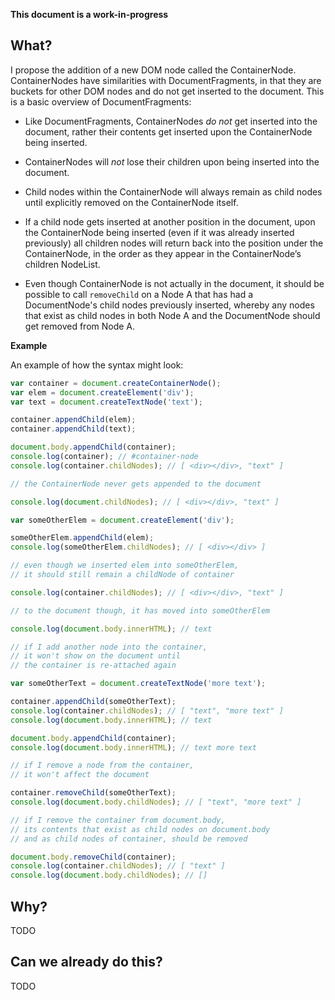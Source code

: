 **This document is a work-in-progress**

## What?

I propose the addition of a new DOM node called the ContainerNode. ContainerNodes have similarities with DocumentFragments, in that they are buckets for other DOM nodes and do not get inserted to the document. This is a basic overview of DocumentFragments:

- Like DocumentFragments, ContainerNodes *do not* get inserted into the document, rather their contents get inserted upon the ContainerNode being inserted.

- ContainerNodes will *not* lose their children upon being inserted into the document.

- Child nodes within the ContainerNode will always remain as child nodes until explicitly removed on the ContainerNode itself. 

- If a child node gets inserted at another position in the document, upon the ContainerNode being inserted (even if it was already inserted previously) all children nodes will return back into the position under the ContainerNode, in the order as they appear in the ContainerNode’s children NodeList.

- Even though ContainerNode is not actually in the document, it should be possible to call `removeChild` on a Node A that has had a DocumentNode's child nodes previously inserted, whereby any nodes that exist as child nodes in both Node A and the DocumentNode should get removed from Node A.

**Example**

An example of how the syntax might look:

```js
var container = document.createContainerNode();
var elem = document.createElement('div');
var text = document.createTextNode('text');

container.appendChild(elem);
container.appendChild(text);

document.body.appendChild(container);
console.log(container); // #container-node
console.log(container.childNodes); // [ <div></div>, "text" ]

// the ContainerNode never gets appended to the document

console.log(document.childNodes); // [ <div></div>, "text" ]

var someOtherElem = document.createElement('div');

someOtherElem.appendChild(elem);
console.log(someOtherElem.childNodes); // [ <div></div> ]

// even though we inserted elem into someOtherElem, 
// it should still remain a childNode of container

console.log(container.childNodes); // [ <div></div>, "text" ]

// to the document though, it has moved into someOtherElem

console.log(document.body.innerHTML); // text

// if I add another node into the container,
// it won't show on the document until
// the container is re-attached again

var someOtherText = document.createTextNode('more text');

container.appendChild(someOtherText);
console.log(container.childNodes); // [ "text", "more text" ]
console.log(document.body.innerHTML); // text

document.body.appendChild(container);
console.log(document.body.innerHTML); // text more text

// if I remove a node from the container,
// it won't affect the document

container.removeChild(someOtherText);
console.log(document.body.childNodes); // [ "text", "more text" ]

// if I remove the container from document.body, 
// its contents that exist as child nodes on document.body
// and as child nodes of container, should be removed

document.body.removeChild(container);
console.log(container.childNodes); // [ "text" ]
console.log(document.body.childNodes); // []

```

## Why?

TODO

## Can we already do this?

TODO
